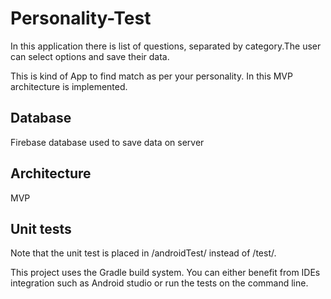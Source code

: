 # Personality-Test

In this application there is list of questions, separated by category.The user can select options and save their data.

This is kind of App to find match as per your personality. 
In this MVP architecture is implemented.

## Database
Firebase database used to save data on server

## Architecture
MVP

## Unit tests
Note that the unit test is placed in /androidTest/ instead of /test/.

This project uses the Gradle build system. You can either benefit from IDEs integration such as Android studio or run the tests on the command line.



